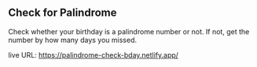 ## Check for Palindrome
 
Check whether your birthday is a palindrome number or not. If not, get the number by how many days you missed.
 
 live URL: https://palindrome-check-bday.netlify.app/
